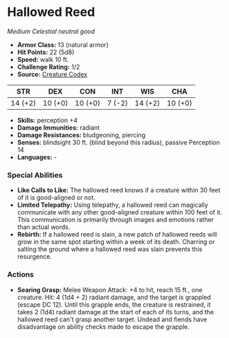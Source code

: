 # Hallowed Reed

*Medium* *Celestial* *neutral good*

- **Armor Class:** 13 (natural armor)
- **Hit Points:** 22 (5d8)
- **Speed:** walk 10 ft.
- **Challenge Rating:** 1/2
- **Source:** [Creature Codex](https://koboldpress.com/kpstore/product/creature-codex-for-5th-edition-dnd/)

| STR | DEX | CON | INT | WIS | CHA |
| --- | --- | --- | --- | --- | --- |
| 14 (+2) | 10 (+0) | 10 (+0) | 7 (-2) | 14 (+2) | 10 (+0) |

- **Skills:** perception +4
- **Damage Immunities:** radiant
- **Damage Resistances:** bludgeoning, piercing
- **Senses:** blindsight 30 ft. (blind beyond this radius), passive Perception 14
- **Languages:** -
### Special Abilities
- **Like Calls to Like:** The hallowed reed knows if a creature within 30 feet of it is good-aligned or not.
- **Limited Telepathy:** Using telepathy, a hallowed reed can magically communicate with any other good-aligned creature within 100 feet of it. This communication is primarily through images and emotions rather than actual words.
- **Rebirth:** If a hallowed reed is slain, a new patch of hallowed reeds will grow in the same spot starting within a week of its death. Charring or salting the ground where a hallowed reed was slain prevents this resurgence.
### Actions
- **Searing Grasp:** Melee Weapon Attack: +4 to hit, reach 15 ft., one creature. Hit: 4 (1d4 + 2) radiant damage, and the target is grappled (escape DC 12). Until this grapple ends, the creature is restrained, it takes 2 (1d4) radiant damage at the start of each of its turns, and the hallowed reed can't grasp another target. Undead and fiends have disadvantage on ability checks made to escape the grapple.
